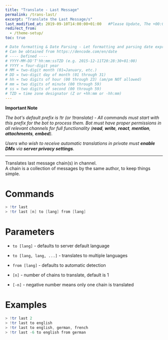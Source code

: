 ```yaml
---
title: "Translate - Last Message"
permalink: /trans-last/
excerpt: "Translate the Last Message/s"
last_modified_at: 2019-09-10T14:00:00+01:00   #Please Update, The +00:00 is the Time Zone difference
redirect_from:
  - /theme-setup/
toc: true

# Date formatting & Date Parsing - Let formatting and parsing date expressed in ISO8601 format.
# Can be obtained from https://dencode.com/en/date
# ---- Defined ----
# YYYY-MM-DD'T'hh:mm:ssTZD (e.g. 2015-12-11T20:28:30+01:00)
# YYYY = four-digit year
# MM = two-digit month (01=January, etc.)
# DD = two-digit day of month (01 through 31)
# hh = two digits of hour (00 through 23) (am/pm NOT allowed)
# mm = two digits of minute (00 through 59)
# ss = two digits of second (00 through 59)
# TZD = time zone designator (Z or +hh:mm or -hh:mm)
---
```


**Important Note**

*The bot's default prefix is !tr (or !translate) - All commands must start with this prefix for the bot to process them.
Bot must have proper permissions in all relevant channels for full functionality (**read**, **write**, **react**, **mention**, **attachments**, **embed**).*

*Users who wish to receive automatic translations in private must **enable DMs** via **server privacy settings**.*

----

Translates last message chain(s) in channel.  
A chain is a collection of messages by the same author, to keep things simple.

# Commands
```c++
> !tr last
> !tr last [n] to [lang] from [lang]
```  

# Parameters
* `to [lang]` - defaults to server default language  

* `to [lang, lang, ...]` - translates to multiple languages  

* `from [lang]` - defaults to automatic detection  

* `[n]` - number of chains to translate, default is 1  

* `[-n]` - negative number means only one chain is translated  

# Examples
```c++
> !tr last 2
> !tr last to english  
> !tr last to english, german, french
> !tr last -6 to english from german
```
